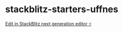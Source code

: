 # stackblitz-starters-uffnes

[Edit in StackBlitz next generation editor ⚡️](https://stackblitz.com/~/github.com/Nicessly/stackblitz-starters-uffnes)